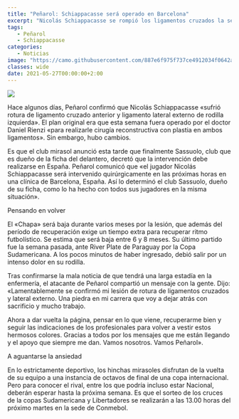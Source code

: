 ```yaml
---
title: "Peñarol: Schiappacasse será operado en Barcelona"
excerpt: "Nicolás Schiappacasse se rompió los ligamentos cruzados la semana pasada, y hubo un cambio de planes sobre su intervención."
tags:
   - Peñarol
   - Schiappacasse
categories:
   - Noticias
image: "https://camo.githubusercontent.com/887e6f975f737ce4912034f0642ae053a06556d7a815a2bf582974068ba28bb9/68747470733a2f2f7777772e72657075626c6963612e636f6d2e75792f77702d636f6e74656e742f75706c6f6164732f323032312f30332f536368696170706163617373652d322e6a7067"
classes: wide
date: 2021-05-27T00:00:00+2:00
---
```



<img src="https://camo.githubusercontent.com/887e6f975f737ce4912034f0642ae053a06556d7a815a2bf582974068ba28bb9/68747470733a2f2f7777772e72657075626c6963612e636f6d2e75792f77702d636f6e74656e742f75706c6f6164732f323032312f30332f536368696170706163617373652d322e6a7067">


Hace algunos días, Peñarol confirmó que Nicolás Schiappacasse «sufrió rotura de ligamento cruzado anterior y ligamento lateral externo de rodilla izquierda». El plan original era que esta semana fuera operado por el doctor Daniel Rienzi «para realizarle cirugía reconstructiva con plastia en ambos ligamentos». Sin embargo, hubo cambios.


Es que el club mirasol anunció esta tarde que finalmente Sassuolo, club que es dueño de la ficha del delantero, decretó que la intervención debe realizarse en España. Peñarol comunicó que «el jugador Nicolás Schiappacasse será intervenido quirúrgicamente en las próximas horas en una clínica de Barcelona, España. Así lo determinó el club Sassuolo, dueño de su ficha, como lo ha hecho con todos sus jugadores en la misma situación».


Pensando en volver


El «Chapa» será baja durante varios meses por la lesión, que además del período de recuperación exige un tiempo extra para recuperar ritmo futbolístico. Se estima que será baja entre 6 y 8 meses. Su último partido fue la semana pasada, ante River Plate de Paraguay por la Copa Sudamericana. A los pocos minutos de haber ingresado, debió salir por un intenso dolor en su rodilla.


Tras confirmarse la mala noticia de que tendrá una larga estadía en la enfermería, el atacante de Peñarol compartió un mensaje con la gente. Dijo: «Lamentablemente se confirmó mi lesión de rotura de ligamentos cruzados y lateral externo. Una piedra en mi carrera que voy a dejar atrás con sacrificio y mucho trabajo.


Ahora a dar vuelta la página, pensar en lo que viene, recuperarme bien y seguir las indicaciones de los profesionales para volver a vestir estos hermosos colores. Gracias a todos por los mensajes que me están llegando y el apoyo que siempre me dan. Vamos nosotros. Vamos Peñarol».


A aguantarse la ansiedad


En lo estrictamente deportivo, los hinchas mirasoles disfrutan de la vuelta de su equipo a una instancia de octavos de final de una copa internacional. Pero para conocer el rival, entre los que podría incluso estar Nacional, deberán esperar hasta la próxima semana. Es que el sorteo de los cruces de la copas Sudamericana y Libertadores se realizarán a las 13.00 horas del próximo martes en la sede de Conmebol.


